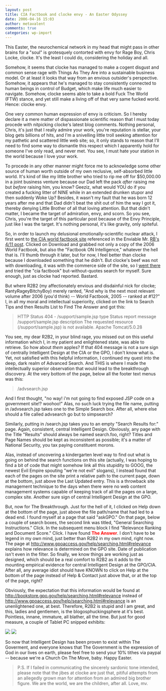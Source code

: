 ```yaml
---
layout: post
title: CIA Factbook and clocke envy - An Easter Odyssey
date: 2006-04-16 15:03
author: metavalent
comments: true
categories: wp-import
---
```

This Easter, the neurochemical network in my head that might pass in other brains for a "soul" is grotesquely contorted with envy for Rage Boy, Chris Locke, clocke.  It's the least I could do, considering the holiday and all.

Somehow, it seems that clocke has managed to make a cogent disgust and common sense rage with Things As They Are into a sustainable business model.  Or at least it looks that way from an envious outsider's perspective.  Somehow, it appears that he's managed to stay consistently connected to human beings in control of Budget, which make life much easier to navigate.  Somehow, clocke seems able to take a bold Fuck The World (FTW) stance, and yet still make a living off of that very same fucked world.  Hence: clocke envy.

One very common human expression of envy is criticism.  So I hereby declare it a mere matter of dispassionate scientific reason that I must today procede with nitpicking clocke's latest  blog comments.  Nothing personal, Chris, it's just that I really admire your work, you're reputation is stellar, your blog gets billions of hits, and I'm a snivelling little troll seeking attention for my pathetic and scattered little web site; so, it only stands to reason that I'll need to find some way to dismantle this respect which I apparently hold for someone I've only read, and never met.  You see, I must hate your station in the world because I love your work.

To procede in any other manner might force me to acknowledge some other source of human worth outside of my own reclusive, self-absorbed little world.  It's kind of like my little brother who tried to rip me off for $50,000.00 in a joint business venture because our Dad left the pack *after* raising me but *before* raising him, you know?  Geeziz, what would YOU do if you created a fucking litter of NINE while in an extended drunken stupor and then suddenly Woke Up?  Besides, it wasn't my fault that he was born 12 years after me and that Dad didn't beat the shit out of him the way I got it, thereby denying Little Brother of all that loving attention.  But that didn't matter, I became the target of admiration, envy, and scorn.  So you see, Chris, you're the target of this particular post because of the Envy Principle, just like I was the target.  It's nothing personal, it's like gravity, only spiteful.

So, in order to launch my delusional emotionally-scientific nuclear attack, I first went to <a href="http://www.cia.gov/cia/publications/factbook/index.html">the CIA world factbook site</a> referenced in the Enviable Mr. <a href="http://www.rageboy.com/2006/04/central-intelligence-also-oxymoron-so.html">RB's 4/11 post</a>. Clicked on Download and grabbed not only a copy of the 2006 World Factbook, but also the "Factbook ON Intelligence," whatever the hell that is.  I'll thumb through it later, but for now, I feel better than clocke because I downloaded something that he didn't.  But clocke's beef was not with downloading, it was with the commerce side of the site, so I <a href="http://bookstore.gpo.gov/">went there</a> and tried the "cia factbook" but-without-quotes search for myself.  Sure enough, just as clocke had reported.  Bastard.

But where R2B2 (my affectionately envious and disdainful nick for clocke; RantyRageyBitchyBoy) merely ranted, "And why is the next most relevant volume after 2006 (you'd think) -- World Factbook, 2005 -- ranked at #12?" I, in all my moral and intellectual superiority, clicked on the link to Search Tips and then Results List to Find The Answer and got this:<blockquote>
HTTP Status 404 - /support/sample.jsp
type Status report
message /support/sample.jsp
description The requested resource (/support/sample.jsp) is not available.
Apache Tomcat/5.0.28</blockquote>You see, my dear R2B2, in your blind rage, you missed out on this useful information which I, in my patient and enlightened state, was able to retrieve.  So how about <i>them</i> apples?  If that 404 message is not a sure sign of centrally Intelligent Design at the CIA or the GPO, I don't know what is.  Yet, not satisfied with this helpful information, I continued my quest into the deep, dark realm of Advanced Search.  And THIS is where I made the intellectually superior observation that would lead to the breakthrough discovery.  At the very bottom of the page, below all the footer text menus was this: <blockquote>/advsearch.jsp</blockquote>And I first thought, "no way!  i'm not going to find exposed JSP code on a government site!?  woohoo!"  Alas, no such luck trying the file name, putting in /advsearch.jsp takes one to the Simple Search box.  After all, where else should a file called advsearch go but to simpsearch?

Similarly, putting in /search.jsp takes you to an empty "Search Results for:" page.  Again, consistent, central Intelligent Design. Obviously, any page with the Title "Results" should always be named search.foo, right?  Titles and Page Names should be kept as inconsistent as possible; it's a matter of National Security, you tax paying constituent morons.

Alas, instead of uncovering a kindergarten level way to find out what is going on behind the search functions on this site (actually, I was hoping to find a bit of code that might somehow link all this stupidity to GOOG, the newest Evil Empire spouting "we're not evil" slogans), I instead found that each of the pages on the site print a relative path to the current page, down at the bottom, just above the Last Updated entry.  This is a throwback site management technique to the days when there were no web content management systems capable of keeping track of all the pages on a large, complex site.  Another sure sign of central Intelligent Design at the GPO.

But, now for The Breakthrough.  Just for the hell of it, I clicked on Help down at the bottom of the page, just above the file path/name that had led to a dead end. I found myself at a page that said "askGPO."  On that page, below a couple of search boxes, the second link was titled, "General Searching Instructions."  Click.  In the subsequent menu block I find "Relevance Ranking and Document Score."  Click.  I have found <b><font color="#FF0000">The Answer</font></b>.  I don't have to be legend in my own mind, just better than R2B2 in my own mind, right now.  The page at <a href="http://www.gpoaccess.gov/help/searching.html#relevance">http://www.gpoaccess.gov/help/searching.html#relevance</a> explains how relevance is determined on the GPO site.  Date of publication isn't even in the filter.  So finally, we know things are working just as designed, which should be a real comfort to R2B2 as it adds to the mounting empirical evidence for central Intelligent Design at the GPO/CIA.  After all, any average idiot should have KNOWN to click on Help at the bottom of the page instead of Help &amp; Contact just above that, or at the top of the page, right?  

Obviously, the expectation that this information would be found at http://bookstore.gpo.gov/help/searching.html#relevance instead of http://www.gpoaccess.gov/help/searching.html#relevance is an unenlightened one, at best.  Therefore, R2B2 is stupid and I am great, and this, ladies and gentlemen, is the blogosphuckingsphere at it's best.  Pointless, innane, immature, all blather, all the time.  But just for good measure, a couple of Tablet PC snipped exhibits:

<img src="https://web.archive.org/web/*/http://awebcamdarkly.com/" />

<img src="https://web.archive.org/web/*/http://awebcamdarkly.com/" />

So now that Intelligent Design has been proven to exist within The Goverment, and everyone knows that The Government is the expression of God in our lives on earth, please feel free to send your 10% tithes via paypal -- because we're a Church On The Move, baby.  Happy Easter.

<blockquote>P.S. If I failed in communicating the sincerely sardonic tone intended, please note that the jibes at clocke are just that, pitiful attempts from an allegedly grown man for attention from an admired big brother figure.  We are the world, we are the children, after all.  Love, mv.</blockquote>
